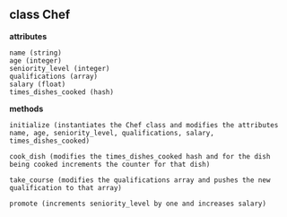 ## class Chef

**attributes**

```
name (string)
age (integer)
seniority_level (integer)
qualifications (array)
salary (float)
times_dishes_cooked (hash)
```

**methods**

`initialize (instantiates the Chef class and modifies the attributes name, age, seniority_level, qualifications, salary, times_dishes_cooked)`

`cook_dish (modifies the times_dishes_cooked hash and for the dish being cooked increments the counter for that dish)`

`take_course (modifies the qualifications array and pushes the new qualification to that array)`

`promote (increments seniority_level by one and increases salary)`
